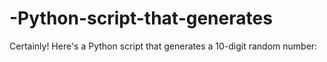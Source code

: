 # -Python-script-that-generates
Certainly! Here's a Python script that generates a 10-digit random number:
